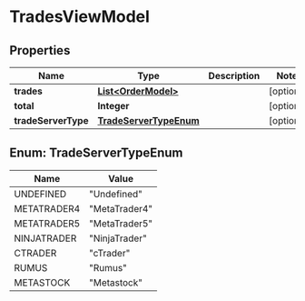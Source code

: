 
# TradesViewModel

## Properties
Name | Type | Description | Notes
------------ | ------------- | ------------- | -------------
**trades** | [**List&lt;OrderModel&gt;**](OrderModel.md) |  |  [optional]
**total** | **Integer** |  |  [optional]
**tradeServerType** | [**TradeServerTypeEnum**](#TradeServerTypeEnum) |  |  [optional]


<a name="TradeServerTypeEnum"></a>
## Enum: TradeServerTypeEnum
Name | Value
---- | -----
UNDEFINED | &quot;Undefined&quot;
METATRADER4 | &quot;MetaTrader4&quot;
METATRADER5 | &quot;MetaTrader5&quot;
NINJATRADER | &quot;NinjaTrader&quot;
CTRADER | &quot;cTrader&quot;
RUMUS | &quot;Rumus&quot;
METASTOCK | &quot;Metastock&quot;



